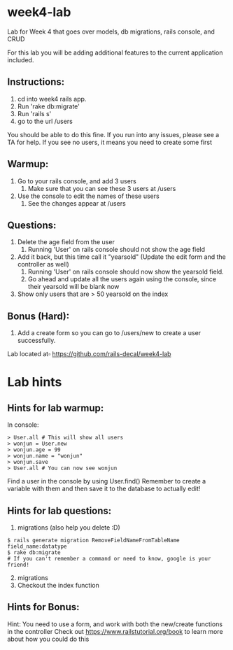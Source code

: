 week4-lab
=========

Lab for Week 4 that goes over models, db migrations, rails console, and CRUD

For this lab you will be adding additional features to the current application included.

Instructions:
------------
1. cd into week4 rails app.
2. Run 'rake db:migrate' 
3. Run 'rails s'
4. go to the url /users

You should be able to do this fine. If you run into any issues, please see a TA for help.
If you see no users, it means you need to create some first

Warmup:
-------
1. Go to your rails console, and add 3 users
    1. Make sure that you can see these 3 users at /users
2. Use the console to edit the names of these users
    1. See the changes appear at /users
  
  
Questions:
----------
1. Delete the age field from the user
     1. Running 'User' on rails console should not show the age field 
2. Add it back, but this time call it "yearsold" (Update the edit form and the controller as well)
     1. Running 'User' on rails console should now show the yearsold field.
     2. Go ahead and update all the users again using the console, since their yearsold will be blank now
3. Show only users that are > 50 yearsold on the index

Bonus (Hard):
------
1. Add a create form so you can go to /users/new to create a user successfully.


Lab located at▫
https://github.com/rails-decal/week4-lab


Lab hints
=========

Hints for lab warmup:
---------------------
In console:

```
> User.all # This will show all users
> wonjun = User.new
> wonjun.age = 99
> wonjun.name = "wonjun"
> wonjun.save
> User.all # You can now see wonjun
```
Find a user in the console by using User.find(<id>)
Remember to create a variable with them and then save it to the database to actually edit!

Hints for lab questions:
------------------------
1. migrations (also help you delete :D)
```
$ rails generate migration RemoveFieldNameFromTableName field_name:datatype
$ rake db:migrate
# If you can't remember a command or need to know, google is your friend!
```
2. migrations
3. Checkout the index function

Hints for Bonus:
----------------
Hint: You need to use a form, and work with both the new/create functions in the controller
Check out https://www.railstutorial.org/book to learn more about how you could do this

